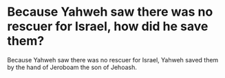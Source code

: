 # Because Yahweh saw there was no rescuer for Israel, how did he save them?

Because Yahweh saw there was no rescuer for Israel, Yahweh saved them by the hand of Jeroboam the son of Jehoash.
